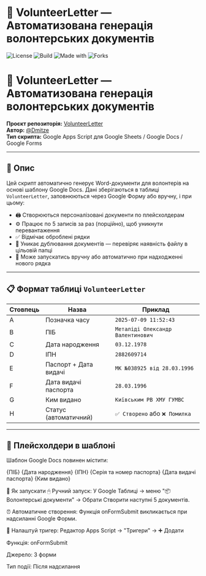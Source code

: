 
# 📄 VolunteerLetter — Автоматизована генерація волонтерських документів

![License](https://img.shields.io/badge/license-MIT-green.svg)
![Build](https://img.shields.io/badge/build-passing-brightgreen.svg)
![Made with](https://img.shields.io/badge/made%20with-Google%20Apps%20Script-blue.svg)
![Forks](https://img.shields.io/github/forks/Dmitze/VolunteerLetter?style=social)

# 📄 VolunteerLetter — Автоматизована генерація волонтерських документів

**Проєкт репозиторія:** [VolunteerLetter](https://github.com/Dmitze/VolunteerLetter)  
**Автор:** [@Dmitze](https://github.com/Dmitze)  
**Тип скрипта:** Google Apps Script для Google Sheets / Google Docs / Google Forms

---

## 🔧 Опис

Цей скрипт автоматично генерує Word-документи для волонтерів на основі шаблону Google Docs. Дані зберігаються в таблиці `VolunteerLetter`, заповнюються через Google Форму або вручну, і при цьому:

- 🖨️ Створюються персоналізовані документи по плейсхолдерам
- ⚙️ Працює по 5 записів за раз (порційно), щоб уникнути перевантаження
- ✅ Відмічає оброблені рядки
- 🔁 Уникає дублювання документів — перевіряє наявність файлу в цільовій папці
- 🔔 Може запускатись вручну або автоматично при надходженні нового рядка

---

## 📋 Формат таблиці `VolunteerLetter`

| Стовпець | Назва                         | Приклад                         |
|----------|-------------------------------|----------------------------------|
| A        | Позначка часу                 | `2025-07-09 11:52:43`            |
| B        | ПІБ                           | `Металіді Олександр Валентинович` |
| C        | Дата народження              | `03.12.1978`                     |
| D        | ІПН                           | `2882609714`                     |
| E        | Паспорт + Дата видачі        | `МК №038925 від 28.03.1996`      |
| F        | Дата видачі паспорта         | `28.03.1996`                     |
| G        | Ким видано                   | `Київським РВ ХМУ ГУМВС`         |
| H        | Статус (автоматичний)        | `✅ Створено` або `❌ Помилка`     |

---

## 🧠 Плейсхолдери в шаблоні

Шаблон Google Docs повинен містити:

{ПІБ}
{Дата народження}
{ІПН}
{Серія та номер паспорта}
{Дата видачі паспорта}
{Ким видано}


🚀 Як запускати
🖱 Ручний запуск:
У Google Таблиці → меню "📦 Волонтерські документи" → Обрати Створити наступні 5 документів.

⏰ Автоматичне створення:
Функція onFormSubmit викликається при надсиланні Google Форми.

📌 Налаштуй тригер: Редактор Apps Script → "Тригери" → ➕ Додати

Функція: onFormSubmit

Джерело: З форми

Тип події: Після надсилання


